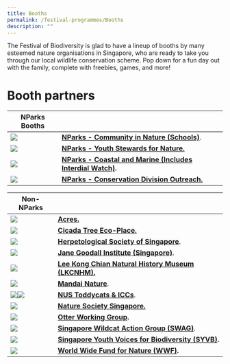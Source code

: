 ```yaml
---
title: Booths
permalink: /festival-programmes/Booths
description: ""
---
```

The Festival of Biodiversity is glad to have a lineup of booths by many esteemed nature organisations in Singapore, who are ready to take you through our local wildlife conservation scheme. Pop down for a fun day out with the family, complete with freebies, games, and more!

# **Booth partners**




| **NParks Booths** |  |
| -------- | -------- | 
| ![](/images/Logos/NParks%20Logo%20new%20tagline_colour.png)  |  **[NParks - Community in Nature (Schools)](https://www.nparks.gov.sg/biodiversity/community-in-nature-initiative)**. | 
|![](/images/Logos/NParks%20Logo%20new%20tagline_colour.png)| **[NParks - Youth Stewards for Nature.](https://www.nparks.gov.sg/learning/youthsgnature/youth-stewards-for-nature)**|
|![](/images/Logos/NParks%20Logo%20new%20tagline_colour.png)| **[NParks - Coastal and Marine (Includes Interdial Watch)](https://www.nparks.gov.sg/biodiversity/our-ecosystems/coastal-and-marine/intertidal).**  |
|![](/images/Logos/NParks%20Logo%20new%20tagline_colour.png)|**[ NParks - Conservation Division Outreach.](https://www.nparks.gov.sg/biodiversity/our-national-plan-for-conservation)** |


| **Non-NParks**| | 
| -------- | -------- |
| ![](/images/acres.jpeg)|**[Acres.](https://acres.org.sg/)** | 
|![](/images/Logos/cicada.jpg)|**[Cicada Tree Eco-Place.](https://cicadatree.org.sg/)** | 
|![](/images/Logos/hsslogo.jpg)| **[Herpetological Society of Singapore](https://herpsocsg.com/)**. |
|![](/images/Logos/janegoodall.jpg)| **[Jane Goodall Institute (Singapore)](https://janegoodall.org.sg/)**. |
|![](/images/Logos/LeeKongChianMuseum.png)| **[Lee Kong Chian Natural History Museum (LKCNHM).](https://lkcnhm.nus.edu.sg/)**  |
|![](/images/Logos/mandai-nature.jpg)| **[Mandai Nature](https://www.mandainature.org/en/home.html)**. |
|![](/images/Logos/toddycat.jpg)![](/images/Logos/iccslogo.jpg)| **[NUS Toddycats & ICCs](https://toddycats.wordpress.com/)**.  |
|![](/images/Logos/nsslogo.jpg)| **[Nature Society Singapore.](https://www.nss.org.sg/)** |
|![](/images/Logos/otterwatch.jpg)|**[Otter Working Group](https://www.facebook.com/OtterWatch/posts/introducing-singapores-otter-working-group/1127515683987645/).** |
|![](/images/Logos/swag.png)| **[Singapore Wildcat Action Group (SWAG)](https://www.swagcat.org/)**.|
|![](/images/Logos/syvb-logo.png)| **[Singapore Youth Voices for Biodiversity (SYVB)](https://sgyouthvoicesbiod.wordpress.com/).**|
|![](/images/Logos/wwfsg.jpg)|**[World Wide Fund for Nature (WWF)](https://www.worldwildlife.org/).**|
